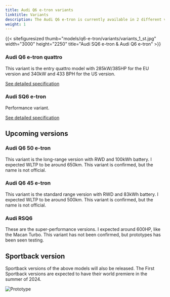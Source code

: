 ```yaml
---
title: Audi Q6 e-tron variants
linktitle: Variants
description: The Audi Q6 e-tron is currently available in 2 different variants, with more expected variants.
weight: 1
---
```


{{< sitefiguresized thumb="models/q6-e-tron/variants/variants_1_st.jpg" width="3000" height="2250" title="Audi SQ6 e-tron & Audi Q6 e-tron" >}}

<!-- markdownlint-disable MD033 -->
### Audi Q6 e-tron quattro

This variant is the entry quattro model with 285kW/385HP for the EU version and 340kW and 433 BPH for the US version.

[See detailed specification](../specifications/#audi-q6-e-tron-quattro)

### Audi SQ6 e-tron

Performance variant. 

[See detailed specification](../specifications/#audi-q8-50-sportback-e-tron)


## Upcoming versions

### Audi Q6 50 e-tron

This variant is the long-range version with RWD and 100kWh battery. I expected WLTP to be around 650km. This variant is confirmed, but the name is not official. 


### Audi Q6 45 e-tron

This variant is the standard range version with RWD and 83kWh battery. I expected WLTP to be around 500km. This variant is confirmed, but the name is not official. 


### Audi RSQ6 

These are the super-performance versions. I expected around 600HP, like the Macan Turbo. This variant has not been confirmed, but prototypes has been seen testing.


## Sportback version

Sportback versions of the above models will also be released. The First Sportback versions are expected to have their world premiere in the summer of 2024.


![Prototype](https://media.electrichasgoneaudi.net/multimedia/models/q6-e-tron/prototype7_st.jpg "Audi Q6 Sportback e-tron prototype by Motor1.com")